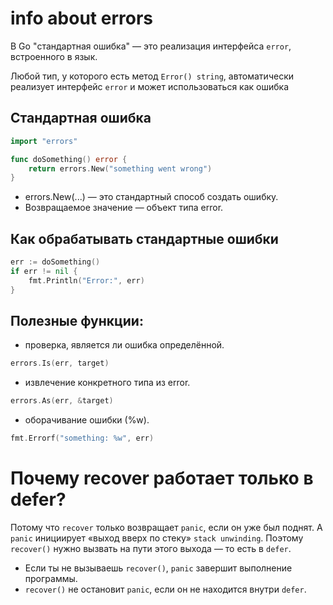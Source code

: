 # info about errors

В Go "стандартная ошибка" — это реализация интерфейса `error`, встроенного в язык.

Любой тип, у которого есть метод `Error() string`, автоматически реализует интерфейс `error` 
и может использоваться как ошибка

## Стандартная ошибка
```go
import "errors"

func doSomething() error {
    return errors.New("something went wrong")
}
```
- errors.New(...) — это стандартный способ создать ошибку.
- Возвращаемое значение — объект типа error.


## Как обрабатывать стандартные ошибки
```go
err := doSomething()
if err != nil {
    fmt.Println("Error:", err)
}
```


## Полезные функции:
- проверка, является ли ошибка определённой.
```go
errors.Is(err, target)
```

- извлечение конкретного типа из error.
```go
errors.As(err, &target)
```

- оборачивание ошибки (%w).
```go
fmt.Errorf("something: %w", err)

```


# Почему recover работает только в defer?
Потому что `recover` только возвращает `panic`, если он уже был поднят. 
А `panic` инициирует «выход вверх по стеку» `stack unwinding`. 
Поэтому `recover()` нужно вызвать на пути этого выхода — то есть в `defer`.

- Если ты не вызываешь `recover()`, `panic` завершит выполнение программы.
- `recover()` не остановит `panic`, если он не находится внутри `defer`.
